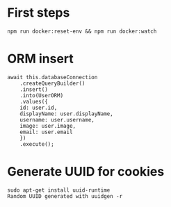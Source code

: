 # First steps

```
npm run docker:reset-env && npm run docker:watch
```

# ORM insert

```
await this.databaseConnection
    .createQueryBuilder()
    .insert()
    .into(UserORM)
    .values({
    id: user.id,
    displayName: user.displayName,
    username: user.username,
    image: user.image,
    email: user.email
    })
    .execute();
```

# Generate UUID for cookies

```
sudo apt-get install uuid-runtime
Random UUID generated with uuidgen -r
```
